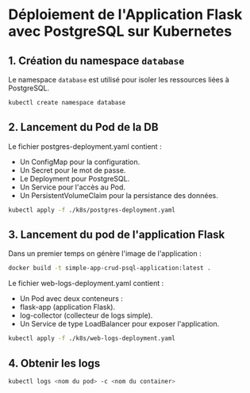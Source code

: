 # Déploiement de l'Application Flask avec PostgreSQL sur Kubernetes

## **1. Création du namespace `database`**
Le namespace `database` est utilisé pour isoler les ressources liées à PostgreSQL.

```bash
kubectl create namespace database
```
## **2. Lancement du Pod de la DB**
Le fichier postgres-deployment.yaml contient :

* Un ConfigMap pour la configuration.
* Un Secret pour le mot de passe.
* Le Deployment pour PostgreSQL.
* Un Service pour l'accès au Pod.
* Un PersistentVolumeClaim pour la persistance des données.

```bash
kubectl apply -f ./k8s/postgres-deployment.yaml
```
## **3. Lancement du pod de l'application Flask**
Dans un premier temps on génère l'image de l'application :
```bash
docker build -t simple-app-crud-psql-application:latest .
```
Le fichier web-logs-deployment.yaml contient :

* Un Pod avec deux conteneurs :
* flask-app (application Flask).
* log-collector (collecteur de logs simple).
* Un Service de type LoadBalancer pour exposer l'application.
```bash
kubectl apply -f ./k8s/web-logs-deployment.yaml
```
## **4. Obtenir les logs**
```bash
kubectl logs <nom du pod> -c <nom du container>
```
